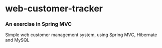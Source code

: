# web-customer-tracker
### An exercise in Spring MVC

Simple web customer management system, using Spring MVC, Hibernate and MySQL

